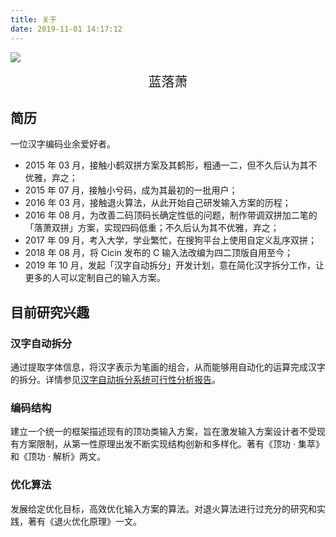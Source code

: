 ```yaml
---
title: 关于
date: 2019-11-01 14:17:12
---
```


![](/images/osmos.jpg)

<center style="font-size: 1.5em">蓝落萧</center>

## 简历

一位汉字编码业余爱好者。

- 2015 年 03 月，接触小鹤双拼方案及其鹤形，粗通一二，但不久后认为其不优雅，弃之；
- 2015 年 07 月，接触小兮码，成为其最初的一批用户；
- 2016 年 03 月，接触退火算法，从此开始自己研发输入方案的历程；
- 2016 年 08 月，为改善二码顶码长确定性低的问题，制作带调双拼加二笔的「落萧双拼」方案，实现四码低重；不久后认为其不优雅，弃之；
- 2017 年 09 月，考入大学，学业繁忙，在搜狗平台上使用自定义乱序双拼；
- 2018 年 08 月，将 Cicin 发布的 C 输入法改编为四二顶版自用至今；
- 2019 年 10 月，发起「汉字自动拆分」开发计划，意在简化汉字拆分工作，让更多的人可以定制自己的输入方案。

## 目前研究兴趣

### 汉字自动拆分

通过提取字体信息，将汉字表示为笔画的组合，从而能够用自动化的运算完成汉字的拆分。详情参见[汉字自动拆分系统可行性分析报告](https://lanluoxiao.github.io/chai/)。

### 编码结构

建立一个统一的框架描述现有的顶功类输入方案，旨在激发输入方案设计者不受现有方案限制，从第一性原理出发不断实现结构创新和多样化。著有《顶功 · 集萃》和《顶功 · 解析》两文。

### 优化算法

发展给定优化目标，高效优化输入方案的算法。对退火算法进行过充分的研究和实践，著有《退火优化原理》一文。